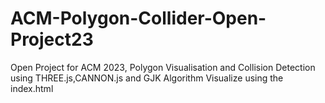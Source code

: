 # ACM-Polygon-Collider-Open-Project23
Open Project for ACM 2023, Polygon Visualisation and Collision Detection using THREE.js,CANNON.js and GJK Algorithm
Visualize using the index.html 
